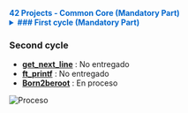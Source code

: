 
<summary style="color: #0066cc; font-weight: bold;"> 42 Projects - Common Core (Mandatory Part)</summary>
<details>
<summary style="color: #0066cc; font-weight: bold;"> ### First cycle (Mandatory Part)</summary>
Libft : 125/100 ✔️✔️
</details>

### Second cycle
- [**get_next_line**](https://github.com/mferest/Cursus42/tree/main/Cursus/circle-01/get_next_line) : No entregado
- [**ft_printf**](https://github.com/mferest/Cursus42/tree/main/Cursus/circle-01/ft_printf) : No entregado
- [**Born2beroot**](https://github.com/mferest/Cursus42/tree/main/Cursus/circle-00/Libft/Born2beroot) : En proceso
  
![Proceso](https://github.com/mferest/Cursus42/assets/139508718/5c3469bb-e8d8-4f01-baa4-4d282a625556)

